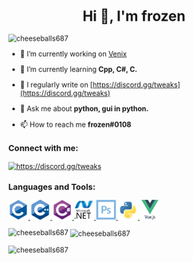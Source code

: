 <h1 align="center">Hi 👋, I'm frozen</h1>
<p align="left"> <img src="https://komarev.com/ghpvc/?username=cheeseballs687&label=Profile%20views&color=0e75b6&style=flat" alt="cheeseballs687" /> </p>

- 🔭 I’m currently working on [Venix](https://discord.gg/tweaks)

- 🌱 I’m currently learning **Cpp, C#, C.**

- 📝 I regularly write on [https://discord.gg/tweaks](https://discord.gg/tweaks)

- 💬 Ask me about **python, gui in python.**

- 📫 How to reach me **frozen#0108**

<h3 align="left">Connect with me:</h3>
<p align="left">
<a href="https://discord.gg/https://discord.gg/tweaks" target="blank"><img align="center" src="https://raw.githubusercontent.com/rahuldkjain/github-profile-readme-generator/master/src/images/icons/Social/discord.svg" alt="https://discord.gg/tweaks" height="30" width="40" /></a>
</p>

<h3 align="left">Languages and Tools:</h3>
<p align="left"> <a href="https://www.cprogramming.com/" target="_blank" rel="noreferrer"> <img src="https://raw.githubusercontent.com/devicons/devicon/master/icons/c/c-original.svg" alt="c" width="40" height="40"/> </a> <a href="https://www.w3schools.com/cpp/" target="_blank" rel="noreferrer"> <img src="https://raw.githubusercontent.com/devicons/devicon/master/icons/cplusplus/cplusplus-original.svg" alt="cplusplus" width="40" height="40"/> </a> <a href="https://www.w3schools.com/cs/" target="_blank" rel="noreferrer"> <img src="https://raw.githubusercontent.com/devicons/devicon/master/icons/csharp/csharp-original.svg" alt="csharp" width="40" height="40"/> </a> <a href="https://dotnet.microsoft.com/" target="_blank" rel="noreferrer"> <img src="https://raw.githubusercontent.com/devicons/devicon/master/icons/dot-net/dot-net-original-wordmark.svg" alt="dotnet" width="40" height="40"/> </a> <a href="https://www.photoshop.com/en" target="_blank" rel="noreferrer"> <img src="https://raw.githubusercontent.com/devicons/devicon/master/icons/photoshop/photoshop-line.svg" alt="photoshop" width="40" height="40"/> </a> <a href="https://www.python.org" target="_blank" rel="noreferrer"> <img src="https://raw.githubusercontent.com/devicons/devicon/master/icons/python/python-original.svg" alt="python" width="40" height="40"/> </a> <a href="https://vuejs.org/" target="_blank" rel="noreferrer"> <img src="https://raw.githubusercontent.com/devicons/devicon/master/icons/vuejs/vuejs-original-wordmark.svg" alt="vuejs" width="40" height="40"/> </a> </p>

<p><img align="left" src="https://github-readme-stats.vercel.app/api/top-langs?username=cheeseballs687&show_icons=true&locale=en&layout=compact" alt="cheeseballs687" /></p>

<p>&nbsp;<img align="center" src="https://github-readme-stats.vercel.app/api?username=cheeseballs687&show_icons=true&locale=en" alt="cheeseballs687" /></p>

<p><img align="center" src="https://github-readme-streak-stats.herokuapp.com/?user=cheeseballs687&" alt="cheeseballs687" /></p>
